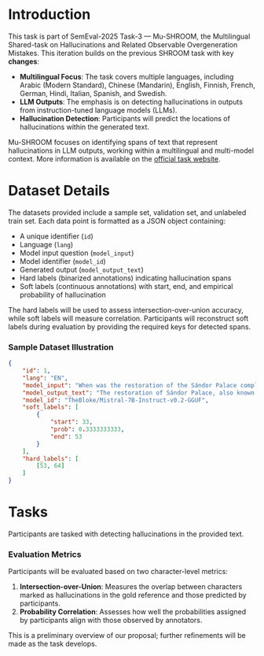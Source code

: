 # Introduction

This task is part of SemEval-2025 Task-3 — Mu-SHROOM, the Multilingual Shared-task on Hallucinations and Related Observable Overgeneration Mistakes. This iteration builds on the previous SHROOM task with key **changes**:

- **Multilingual Focus**: The task covers multiple languages, including Arabic (Modern Standard), Chinese (Mandarin), English, Finnish, French, German, Hindi, Italian, Spanish, and Swedish.
- **LLM Outputs**: The emphasis is on detecting hallucinations in outputs from instruction-tuned language models (LLMs).
- **Hallucination Detection**: Participants will predict the locations of hallucinations within the generated text.

Mu-SHROOM focuses on identifying spans of text that represent hallucinations in LLM outputs, working within a multilingual and multi-model context. More information is available on the [official task website](https://helsinki-nlp.github.io/shroom/).

# Dataset Details

The datasets provided include a sample set, validation set, and unlabeled train set. Each data point is formatted as a JSON object containing:

- A unique identifier (`id`)
- Language (`lang`)
- Model input question (`model_input`)
- Model identifier (`model_id`)
- Generated output (`model_output_text`)
- Hard labels (binarized annotations) indicating hallucination spans
- Soft labels (continuous annotations) with start, end, and empirical probability of hallucination

The hard labels will be used to assess intersection-over-union accuracy, while soft labels will measure correlation. Participants will reconstruct soft labels during evaluation by providing the required keys for detected spans.

### Sample Dataset Illustration

```json
{
    "id": 1,
    "lang": "EN",
    "model_input": "When was the restoration of the Sándor Palace completed?",
    "model_output_text": "The restoration of Sándor Palace, also known as the Buda Castle ...",
    "model_id": "TheBloke/Mistral-7B-Instruct-v0.2-GGUF",
    "soft_labels": [
        {
            "start": 33,
            "prob": 0.3333333333,
            "end": 53
        }
    ],
    "hard_labels": [
        [53, 64]
    ]
}
```

# Tasks

Participants are tasked with detecting hallucinations in the provided text. 

### Evaluation Metrics

Participants will be evaluated based on two character-level metrics:

1. **Intersection-over-Union**: Measures the overlap between characters marked as hallucinations in the gold reference and those predicted by participants.
2. **Probability Correlation**: Assesses how well the probabilities assigned by participants align with those observed by annotators.

This is a preliminary overview of our proposal; further refinements will be made as the task develops.